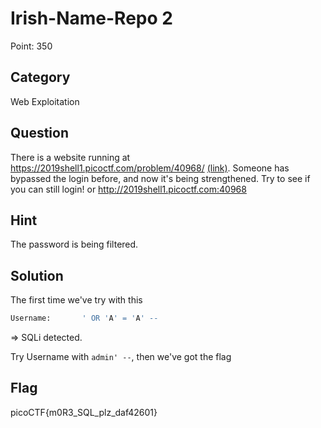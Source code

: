 # Irish-Name-Repo 2

Point: 350

## Category

Web Exploitation

## Question

There is a website running at https://2019shell1.picoctf.com/problem/40968/ [(link)](https://2019shell1.picoctf.com/problem/40968/). Someone has bypassed the login before, and now it's being strengthened. Try to see if you can still login! or http://2019shell1.picoctf.com:40968

## Hint

The password is being filtered.

## Solution

The first time we've try with this

```bash
Username:       ' OR 'A' = 'A' -- 
```
=> SQLi detected.

Try Username with `admin' --`, then we've got the flag

## Flag

picoCTF{m0R3_SQL_plz_daf42601}
